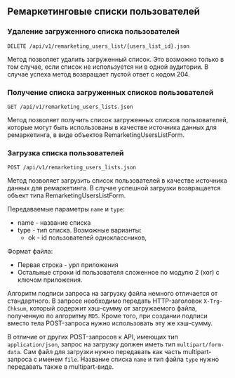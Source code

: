 ## Ремаркетинговые списки пользователей


### Удаление загруженного списка пользователей
`DELETE /api/v1/remarketing_users_list/{users_list_id}.json`

Метод позволяет удалить загруженный список. Это возможно только в
том случае, если список не используется ни в одной аудитории. В случае
успеха метод возвращает пустой ответ с кодом 204.


### Получение списка загруженных списков пользователей
`GET /api/v1/remarketing_users_lists.json`

Метод позволяет получить список загруженных списков пользователей, которые
могут быть использованы в качестве источника данных для ремаркетинга, в
виде объектов RemarketingUsersListForm.


### Загрузка списка пользователей
`POST /api/v1/remarketing_users_lists.json`

Метод позволяет загрузить список пользователей в качестве источника данных
для ремаркетинга. В случае успешной загрузки возвращается объект типа
RemarketingUsersListForm.

Передаваемые параметры `name` и `type`:

* name - название списка
* type - тип списка. Возможные варианты:
    * ok - id пользователей одноклассников,

Формат файла:

* Первая строка - урл приложения
* Остальные строки id пользователя сложенное по модулю 2 (xor) с ключом
  приложения.

Алгоритм подписи запроса на загрузку файла немного отличается от
стандартного. В запросе необходимо передать HTTP-заголовок `X-Trg-Chksum`,
который содержит хэш-сумму от загружаемого файла, полученную по
алгоритму `MD5`. Кроме того, при создании подписи вместо тела POST-запроса
нужно использовать эту же хэш-сумму.

В отличие от других POST-запросов к API, имеющих тип `application/json`,
запрос на загрузку должен иметь тип `multipart/form-data`.
Сам файл для загрузки нужно передавать как часть multipart-запроса
с именем `file`. Название списка `name` и тип файла `type` нужно передавать
также в multipart-виде.

